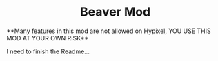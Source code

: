 <h1 align="center">Beaver Mod</h1>
**Many features in this mod are not allowed on Hypixel, YOU USE THIS MOD AT YOUR OWN RISK**

I need to finish the Readme...